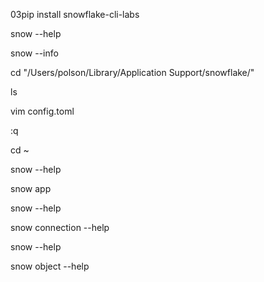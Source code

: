 03pip install snowflake-cli-labs

snow --help

snow --info

cd "/Users/polson/Library/Application Support/snowflake/"

ls

vim config.toml

:q

cd ~

snow --help

snow app

snow --help

snow connection --help

snow --help

snow object --help
